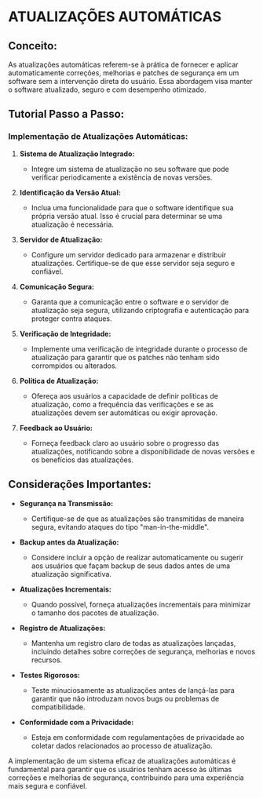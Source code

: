 # ATUALIZAÇÕES AUTOMÁTICAS
## Conceito:
As atualizações automáticas referem-se à prática de fornecer e aplicar automaticamente correções, melhorias e patches de segurança em um software sem a intervenção direta do usuário. Essa abordagem visa manter o software atualizado, seguro e com desempenho otimizado.

## Tutorial Passo a Passo:
### Implementação de Atualizações Automáticas:
1. **Sistema de Atualização Integrado:**
   - Integre um sistema de atualização no seu software que pode verificar periodicamente a existência de novas versões.

2. **Identificação da Versão Atual:**
   - Inclua uma funcionalidade para que o software identifique sua própria versão atual. Isso é crucial para determinar se uma atualização é necessária.

3. **Servidor de Atualização:**
   - Configure um servidor dedicado para armazenar e distribuir atualizações. Certifique-se de que esse servidor seja seguro e confiável.

4. **Comunicação Segura:**
   - Garanta que a comunicação entre o software e o servidor de atualização seja segura, utilizando criptografia e autenticação para proteger contra ataques.

5. **Verificação de Integridade:**
   - Implemente uma verificação de integridade durante o processo de atualização para garantir que os patches não tenham sido corrompidos ou alterados.

6. **Política de Atualização:**
   - Ofereça aos usuários a capacidade de definir políticas de atualização, como a frequência das verificações e se as atualizações devem ser automáticas ou exigir aprovação.

7. **Feedback ao Usuário:**
   - Forneça feedback claro ao usuário sobre o progresso das atualizações, notificando sobre a disponibilidade de novas versões e os benefícios das atualizações.

## Considerações Importantes:
- **Segurança na Transmissão:**
  - Certifique-se de que as atualizações são transmitidas de maneira segura, evitando ataques do tipo "man-in-the-middle".

- **Backup antes da Atualização:**
  - Considere incluir a opção de realizar automaticamente ou sugerir aos usuários que façam backup de seus dados antes de uma atualização significativa.

- **Atualizações Incrementais:**
  - Quando possível, forneça atualizações incrementais para minimizar o tamanho dos pacotes de atualização.

- **Registro de Atualizações:**
  - Mantenha um registro claro de todas as atualizações lançadas, incluindo detalhes sobre correções de segurança, melhorias e novos recursos.

- **Testes Rigorosos:**
  - Teste minuciosamente as atualizações antes de lançá-las para garantir que não introduzam novos bugs ou problemas de compatibilidade.

- **Conformidade com a Privacidade:**
  - Esteja em conformidade com regulamentações de privacidade ao coletar dados relacionados ao processo de atualização.

A implementação de um sistema eficaz de atualizações automáticas é fundamental para garantir que os usuários tenham acesso às últimas correções e melhorias de segurança, contribuindo para uma experiência mais segura e confiável.